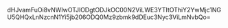 dHJvamFuOi8vNWIwOTJlODgtODJkOC00N2ViLWE3YTItOThiY2YwMjc1NGU5QHQxLnNzcnN1Yi5jb206ODQ0Mz9zbmk9dDEuc3Nyc3ViLmNvbQo=